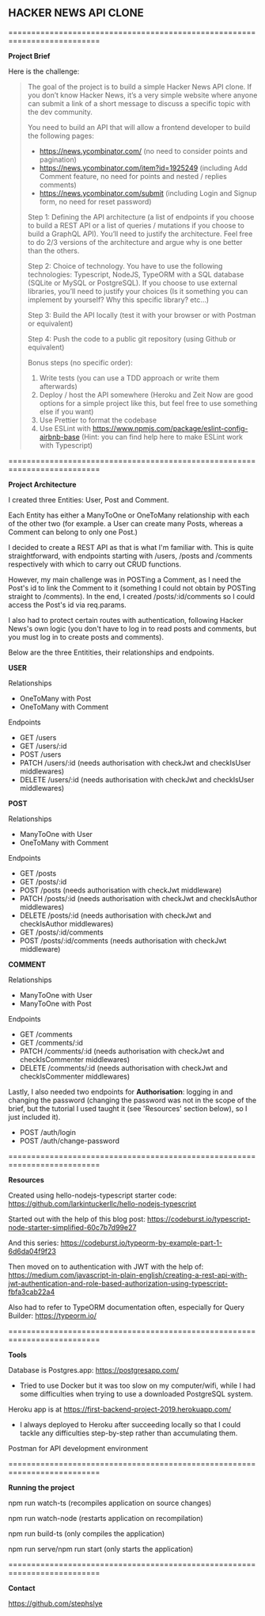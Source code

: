 **HACKER NEWS API CLONE**
-----
==========================================================================

**Project Brief**

Here is the challenge:

>The goal of the project is to build a simple Hacker News API clone. If you don’t know Hacker News, it’s a very simple website where anyone can submit a link of a short message to discuss a specific topic with the dev community.
>
>You need to build an API that will allow a frontend developer to build the following pages:
>- https://news.ycombinator.com/ (no need to consider points and pagination)
>- https://news.ycombinator.com/item?id=1925249 (including Add Comment feature, no need for points and nested / replies comments)
>- https://news.ycombinator.com/submit (including Login and Signup form, no need for reset password)
>
>Step 1: Defining the API architecture (a list of endpoints if you choose to build a REST API or a list of queries / mutations if you choose to build a GraphQL API). You’ll need to justify the architecture. Feel free to do 2/3 versions of the architecture and argue why is one better than the others.
>
>Step 2: Choice of technology. You have to use the following technologies: Typescript, NodeJS, TypeORM with a SQL database (SQLite or MySQL or PostgreSQL). If you choose to use external libraries, you’ll need to justify your choices (Is it something you can implement by yourself? Why this specific library? etc…)
>
>Step 3: Build the API locally (test it with your browser or with Postman or equivalent)
>
>Step 4: Push the code to a public git repository (using Github or equivalent)
>
>Bonus steps (no specific order):
>1. Write tests (you can use a TDD approach or write them afterwards)
>2. Deploy / host the API somewhere (Heroku and Zeit Now are good options for a simple project like this, but feel free to use something else if you want)
>3. Use Prettier to format the codebase
>4. Use ESLint with https://www.npmjs.com/package/eslint-config-airbnb-base (Hint: you can find help here to make ESLint work with Typescript)

==========================================================================

**Project Architecture**

I created three Entities: User, Post and Comment. 

Each Entity has either a ManyToOne or OneToMany relationship with each of the other two (for example. a User can create many Posts, whereas a Comment can belong to only one Post.)

I decided to create a REST API as that is what I'm familiar with. This is quite straightforward, with endpoints starting with /users, /posts and /comments respectively with which to carry out CRUD functions. 

However, my main challenge was in POSTing a Comment, as I need the Post's id to link the Comment to it (something I could not obtain by POSTing straight to /comments). In the end, I created /posts/:id/comments so I could access the Post's id via req.params.

I also had to protect certain routes with authentication, following Hacker News's own logic (you don't have to log in to read posts and comments, but you must log in to create posts and comments).

Below are the three Entitities, their relationships and endpoints.

**USER**

Relationships
- OneToMany with Post
- OneToMany with Comment

Endpoints
- GET /users
- GET /users/:id
- POST /users
- PATCH /users/:id (needs authorisation with checkJwt and checkIsUser middlewares)
- DELETE /users/:id (needs authorisation with checkJwt and checkIsUser middlewares)

**POST**

Relationships
- ManyToOne with User
- OneToMany with Comment

Endpoints
- GET /posts
- GET /posts/:id
- POST /posts (needs authorisation with checkJwt middleware)
- PATCH /posts/:id (needs authorisation with checkJwt and checkIsAuthor middlewares)
- DELETE /posts/:id (needs authorisation with checkJwt and checkIsAuthor middlewares)
- GET /posts/:id/comments
- POST /posts/:id/comments (needs authorisation with checkJwt middleware)

**COMMENT**

Relationships
- ManyToOne with User
- ManyToOne with Post

Endpoints
- GET /comments
- GET /comments/:id
- PATCH /comments/:id (needs authorisation with checkJwt and checkIsCommenter middlewares)
- DELETE /comments/:id (needs authorisation with checkJwt and checkIsCommenter middlewares)

Lastly, I also needed two endpoints for **Authorisation**: logging in and changing the password (changing the password was not in the scope of the brief, but the tutorial I used taught it (see 'Resources' section below), so I just included it).

- POST /auth/login
- POST /auth/change-password

==========================================================================

**Resources**

Created using hello-nodejs-typescript starter code: https://github.com/larkintuckerllc/hello-nodejs-typescript

Started out with the help of this blog post: 
https://codeburst.io/typescript-node-starter-simplified-60c7b7d99e27

And this series:
https://codeburst.io/typeorm-by-example-part-1-6d6da04f9f23

Then moved on to authentication with JWT with the help of: 
https://medium.com/javascript-in-plain-english/creating-a-rest-api-with-jwt-authentication-and-role-based-authorization-using-typescript-fbfa3cab22a4

Also had to refer to TypeORM documentation often, especially for Query Builder:
https://typeorm.io/

==========================================================================

**Tools**

Database is Postgres.app: https://postgresapp.com/

- Tried to use Docker but it was too slow on my computer/wifi, while I had some difficulties when trying to use a downloaded PostgreSQL system.

Heroku app is at https://first-backend-project-2019.herokuapp.com/

- I always deployed to Heroku after succeeding locally so that I could tackle any difficulties step-by-step rather than accumulating them.

Postman for API development environment

==========================================================================

**Running the project**

npm run watch-ts (recompiles application on source changes) 

npm run watch-node (restarts application on recompilation)

npm run build-ts (only compiles the application)

npm run serve/npm run start (only starts the application)

==========================================================================

**Contact**

https://github.com/stephslye